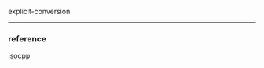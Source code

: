 explicit-conversion



---
### reference 

[isocpp](https://isocpp.org/wiki/faq/cpp11-language-classes#explicit-conversion-operators)

